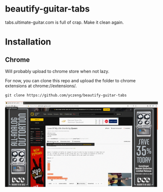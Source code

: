 # beautify-guitar-tabs
tabs.ultimate-guitar.com is full of crap. Make it clean again.

# Installation
## Chrome

Will probably upload to chrome store when not lazy.

For now, you can clone this repo and upload the folder to chrome extensions at chrome://extensions/.
```
git clone https://github.com/yczeng/beautify-guitar-tabs
```

![chrome](images/beforeafter.gif)
